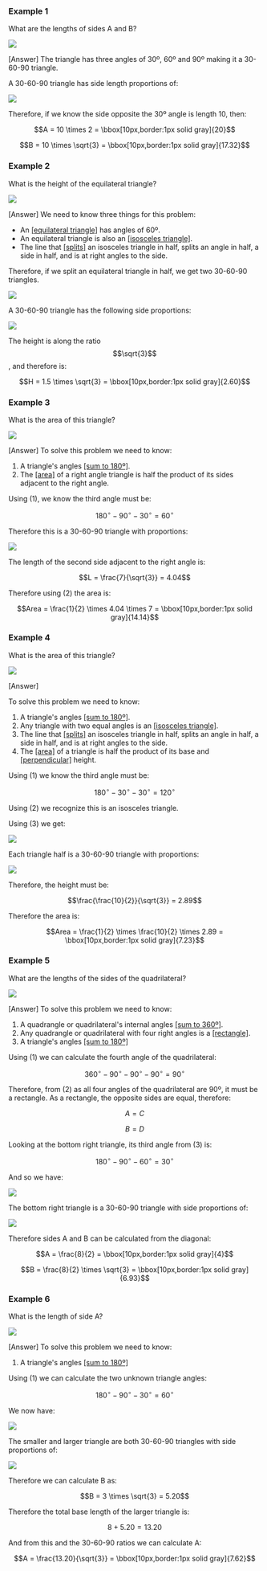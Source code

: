 
### Example 1

What are the lengths of sides A and B?

![](ex1.png)

<hintLow>[Answer]
The triangle has three angles of 30º, 60º and 90º making it a 30-60-90 triangle.

A 30-60-90 triangle has side length proportions of:

![](base.png)

Therefore, if we know the side opposite the 30º angle is length 10, then:

$$A = 10 \times 2 = \bbox[10px,border:1px solid gray]{20}$$

$$B = 10 \times \sqrt{3} = \bbox[10px,border:1px solid gray]{17.32}$$
</hintLow>


### Example 2

What is the height of the equilateral triangle?

![](ex2.png)

<hintLow>[Answer]
We need to know three things for this problem:

* An [[equilateral triangle]]((qr,'Math/Geometry_1/Equilateral/base/Main',#00756F)) has angles of 60º.
* An equilateral triangle is also an [[isosceles triangle]]((qr,'Math/Geometry_1/Isosceles/base/Main',#00756F)).
* The line that [[splits]]((qr,'Math/Geometry_1/Isosceles/base/SplitLine',#00756F)) an isosceles triangle in half, splits an angle in half, a side in half, and is at right angles to the side.

Therefore, if we split an equilateral triangle in half, we get two 30-60-90 triangles.

![](ex2a.png)

A 30-60-90 triangle has the following side proportions:

![](base.png)

The height is along the ratio $$\sqrt{3}$$, and therefore is:

$$H = 1.5 \times \sqrt{3} = \bbox[10px,border:1px solid gray]{2.60}$$
</hintLow>

### Example 3

What is the area of this triangle?

![](ex3.png)

<hintLow>[Answer]
To solve this problem we need to know:

1. A triangle's angles [[sum to 180º]]((qr,'Math/Geometry_1/Triangles/base/AngleSum',#00756F)).
2. The [[area]]((qr,'Math/Geometry_1/RightAngleTriangles/base/Area',#00756F)) of a right angle triangle is half the product of its sides adjacent to the right angle.

Using (1), we know the third angle must be:

$$180^\circ - 90^\circ - 30^\circ = 60^\circ$$

Therefore this is a 30-60-90 triangle with proportions:

![](base.png)

The length of the second side adjacent to the right angle is:

$$L = \frac{7}{\sqrt{3}} = 4.04$$

Therefore using (2) the area is:

$$Area = \frac{1}{2} \times 4.04 \times 7 =  \bbox[10px,border:1px solid gray]{14.14}$$
</hintLow>

### Example 4

What is the area of this triangle?

![](ex4.png)

<hintLow>[Answer]

To solve this problem we need to know:

1. A triangle's angles [[sum to 180º]]((qr,'Math/Geometry_1/Triangles/base/AngleSum',#00756F)).
2. Any triangle with two equal angles is an [[isosceles triangle]]((qr,'Math/Geometry_1/Isosceles/base/Main',#00756F)).
3. The line that [[splits]]((qr,'Math/Geometry_1/Isosceles/base/SplitLine',#00756F)) an isosceles triangle in half, splits an angle in half, a side in half, and is at right angles to the side.
4. The [[area]]((qr,'Math/Geometry_1/AreaTriangle/base/Main',#00756F)) of a triangle is half the product of its base and [[perpendicular]]((qr,'Math/Geometry_1/AngleTypes/base/Perpendicular',#00756F)) height.

Using (1) we know the third angle must be:

$$180^\circ - 30^\circ - 30^\circ = 120^\circ$$

Using (2) we recognize this is an isosceles triangle.

Using (3) we get:

![](ex4a.png)

Each triangle half is a 30-60-90 triangle with proportions:

![](base.png)

Therefore, the height must be:

$$\frac{\frac{10}{2}}{\sqrt{3}} = 2.89$$

Therefore the area is:

$$Area = \frac{1}{2} \times \frac{10}{2} \times 2.89 =  \bbox[10px,border:1px solid gray]{7.23}$$
</hintLow>

### Example 5

What are the lengths of the sides of the quadrilateral?

![](ex5.png)

<hintLow>[Answer]
To solve this problem we need to know:

1. A quadrangle or quadrilateral's internal angles [[sum to 360º]]((qr,'Math/Geometry_1/Quadrangles/base/Main',#00756F)).
2. Any quadrangle or quadrilateral with four right angles is a [[rectangle]]((qr,'Math/Geometry_1/RectanglesAndSquares/base/Rectangle',#00756F)).
3. A triangle's angles [[sum to 180º]]((qr,'Math/Geometry_1/Triangles/base/AngleSum',#00756F))

Using (1) we can calculate the fourth angle of the quadrilateral:

$$360^\circ - 90^\circ - 90^\circ - 90^\circ = 90^\circ$$

Therefore, from (2) as all four angles of the quadrilateral are 90º, it must be a rectangle. As a rectangle, the opposite sides are equal, therefore:

$$A = C$$

$$B = D$$

Looking at the bottom right triangle, its third angle from (3) is:

$$180^\circ - 90^\circ - 60^\circ = 30^\circ$$

And so we have:

![](ex5a.png)

The bottom right triangle is a 30-60-90 triangle with side proportions of:

![](base.png)

Therefore sides A and B can be calculated from the diagonal:

$$A = \frac{8}{2} =  \bbox[10px,border:1px solid gray]{4}$$

$$B = \frac{8}{2} \times \sqrt{3} =  \bbox[10px,border:1px solid gray]{6.93}$$
</hintLow>

### Example 6

What is the length of side A?

![](ex6.png)

<hintLow>[Answer]
To solve this problem we need to know:

1. A triangle's angles [[sum to 180º]]((qr,'Math/Geometry_1/Triangles/base/AngleSum',#00756F))

Using (1) we can calculate the two unknown triangle angles:

$$180^\circ - 90^\circ - 30^\circ = 60^\circ$$

We now have:

![](ex6a.png)

The smaller and larger triangle are both 30-60-90 triangles with side proportions of:

![](base.png)

Therefore we can calculate B as:

$$B = 3 \times \sqrt{3} = 5.20$$

Therefore the total base length of the larger triangle is:

$$8 + 5.20 = 13.20$$

And from this and the 30-60-90 ratios we can calculate A:

$$A = \frac{13.20}{\sqrt{3}} =  \bbox[10px,border:1px solid gray]{7.62}$$
</hintLow>
